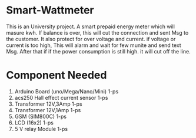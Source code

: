 # Smart-Wattmeter
This is an University project. A smart prepaid energy meter which will masure kwh. If balance is over, this will cut the connection and sent Msg to the customer. It also protect for over voltage and current. if voltage or current is too high, This will alarm and wait for few munite and send text Msg. After that if if the power consumption is still high. it will cut off the line.
# Component Needed
1. Arduino Board (uno/Mega/Nano/Mini)   1-ps
2. acs250 Hall effect current sensor    1-ps
3. Transformer 12V,3Amp                 1-ps
4. Transformer 12V,1Amp                 1-ps
5. GSM (SIM800C)                        1-ps
6. LCD (16x2)                           1-ps
7. 5 V relay Module                     1-ps
